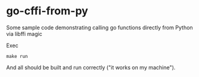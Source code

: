 # go-cffi-from-py

Some sample code demonstrating calling go functions directly from Python via libffi magic

Exec

```
make run
```

And all should be built and run correctly ("it works on my machine").
